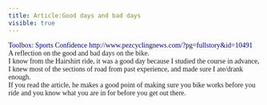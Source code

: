 ---title: Article:Good days and bad daysvisible: true---<div>
  <span class="Object" style="color: #00008b; cursor: pointer; font-family: 'times new roman', 'new york', times, serif; text-align: -webkit-auto;"><span class="Object" style="color: #00008b; cursor: pointer; font-family: 'times new roman', 'new york', times, serif; text-align: -webkit-auto;"><a href="http://www.pezcyclingnews.com/?pg=fullstory&id=10491" target="_blank" style="color: #00008b; text-decoration: none; cursor: pointer;">Toolbox: Sports Confidence&nbsp;http://www.pezcyclingnews.com/?pg=fullstory&id=10491</a><span style="font-family: 'times new roman', 'new york', times, serif; text-align: -webkit-auto;">&nbsp;</span></span></span> 
  
  <div style="font-family: 'times new roman', 'new york', times, serif; text-align: -webkit-auto;">
  </div>
  
  <div style="font-family: 'times new roman', 'new york', times, serif; text-align: -webkit-auto;">
    A reflection on the good and bad days on the bike.
  </div>
  
  <div style="font-family: 'times new roman', 'new york', times, serif; text-align: -webkit-auto;">
  </div>
  
  <div style="font-family: 'times new roman', 'new york', times, serif; text-align: -webkit-auto;">
    I know from the Hairshirt ride, it was a good day because I studied the course in advance, I knew most of the sections of road from past experience, and made sure I ate/drank enough.&nbsp;
  </div>
  
  <div style="font-family: 'times new roman', 'new york', times, serif; text-align: -webkit-auto;">
  </div>
  
  <div style="font-family: 'times new roman', 'new york', times, serif; text-align: -webkit-auto;">
    If you read the article, he makes a good point of making sure you bike works before you ride and you know what you are in for before you get out there.&nbsp;
  </div>
  
  <span class="Object" id="OBJ_PREFIX_DWT2007_com_zimbra_url" style="color: #00008b; cursor: pointer; font-family: 'times new roman', 'new york', times, serif; text-align: -webkit-auto;"><span style="font-family: 'times new roman', 'new york', times, serif; text-align: -webkit-auto;"></span></span>
</div>